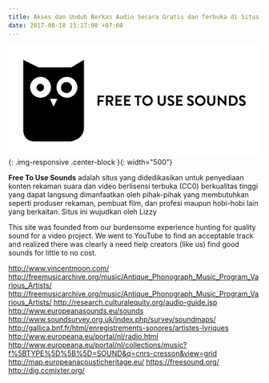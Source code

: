 ```yaml
---
title: Akses dan Unduh Berkas Audio Secara Gratis dan Terbuka di Situs-Situs Ini!
date: 2017-08-10 15:17:00 +07:00
---
```


![Free-to-use-sounds-logo.png](/uploads/Free-to-use-sounds-logo.png){: .img-responsive .center-block }{: width="500"}

**Free To Use Sounds** adalah situs yang didedikasikan untuk penyediaan konten rekaman suara dan video berlisensi terbuka (CC0) berkualitas tinggi yang dapat langsung dimanfaatkan oleh pihak-pihak yang membutuhkan seperti produser rekaman, pembuat film, dan profesi maupun hobi-hobi lain yang berkaitan. Situs ini wujudkan oleh Lizzy 

This site was founded from our burdensome experience hunting for quality sound for a video project. We went to YouTube to find an acceptable track and realized there was clearly a need help creators (like us) find good sounds for little to no cost.

http://www.vincentmoon.com/
http://freemusicarchive.org/music/Antique_Phonograph_Music_Program_Various_Artists/
http://freemusicarchive.org/music/Antique_Phonograph_Music_Program_Various_Artists/
http://research.culturalequity.org/audio-guide.jsp
http://www.europeanasounds.eu/sounds
http://www.soundsurvey.org.uk/index.php/survey/soundmaps/
http://gallica.bnf.fr/html/enregistrements-sonores/artistes-lyriques
http://www.europeana.eu/portal/nl/radio.html
http://www.europeana.eu/portal/nl/collections/music?f%5BTYPE%5D%5B%5D=SOUND&q=cnrs-cresson&view=grid
http://map.europeanacousticheritage.eu/
https://freesound.org/
http://dig.ccmixter.org/